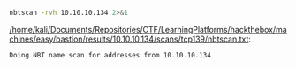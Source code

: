 ```bash
nbtscan -rvh 10.10.10.134 2>&1
```

[/home/kali/Documents/Repositories/CTF/LearningPlatforms/hackthebox/machines/easy/bastion/results/10.10.10.134/scans/tcp139/nbtscan.txt](file:///home/kali/Documents/Repositories/CTF/LearningPlatforms/hackthebox/machines/easy/bastion/results/10.10.10.134/scans/tcp139/nbtscan.txt):

```
Doing NBT name scan for addresses from 10.10.10.134



```
